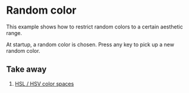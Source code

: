 # Random color

This example shows how to restrict random colors to a certain aesthetic range.

At startup, a random color is chosen. Press any key to pick up a new random color.

## Take away

1. [HSL / HSV color spaces](https://en.wikipedia.org/wiki/HSL_and_HSV)
